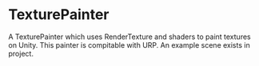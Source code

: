 # TexturePainter
A TexturePainter which uses RenderTexture and shaders to paint textures on Unity. This painter is compitable with URP. An example scene exists in project.
